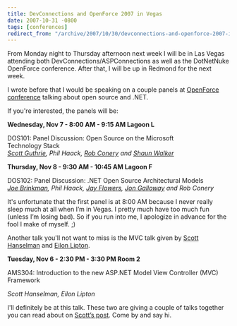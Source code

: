 ```yaml
---
title: DevConnections and OpenForce 2007 in Vegas
date: 2007-10-31 -0800
tags: [conferences]
redirect_from: "/archive/2007/10/30/devconnections-and-openforce-2007-in-vegas.aspx/"
---
```


From Monday night to Thursday afternoon next week I will be in Las Vegas
attending both DevConnections/ASPConnections as well as the DotNetNuke
OpenForce conference. After that, I will be up in Redmond for the next
week.

I wrote before that I would be speaking on a couple panels at [OpenForce
conference](https://haacked.com/archive/2007/05/22/ill-be-speaking-about-open-source-at-openforce.aspx "Panels on OSS")
talking about open source and .NET.

If you're interested, the panels will be:

**Wednesday, Nov 7 - 8:00 AM - 9:15 AM Lagoon L**

DOS101: Panel Discussion: Open Source on the Microsoft \
Technology Stack\
*[Scott Guthrie](http://weblogs.asp.net/scottgu/ "ScottGu's Blog"), Phil
Haack, [Rob Conery](http://blog.wekeroad.com/ "Mr. Subsonic") and [Shaun
Walker](http://www.dotnetnuke.com/Community/Blogs/tabid/825/BlogID/1/Default.aspx "Shaun Walker")*

**Thursday, Nov 8 - 9:30 AM - 10:45 AM Lagoon F**

DOS102: Panel Discussion: .NET Open Source Architectural Models \
*[Joe
Brinkman](http://blog.theaccidentalgeek.com/ "The Accidental Geek"),
Phil Haack, [Jay Flowers](http://jayflowers.com/joomla/ "Jay Flowers"),
[Jon Galloway](http://weblogs.asp.net/jgalloway/ "Jon Galloway") and Rob
Conery*

It's unfortunate that the first panel is at 8:00 AM because I never
really sleep much at all when I’m in Vegas. I pretty much have too much
fun (unless I’m losing bad). So if you run into me, I apologize in
advance for the fool I make of myself. ;)

Another talk you'll not want to miss is the MVC talk given by [Scott
Hanselman](http://hanselman.com/blog/ "ComputerZen") and [Eilon
Lipton](http://weblogs.asp.net/leftslipper/ "Eilon").

**Tuesday, Nov 6 - 2:30 PM - 3:30 PM Room 2**

AMS304: Introduction to the new ASP.NET Model View Controller (MVC)
Framework

*Scott Hanselman, Eilon Lipton*

I'll definitely be at this talk. These two are giving a couple of talks
together you can read about on [Scott’s
post](http://www.hanselman.com/blog/DevConnectionsASPConnections2007InVegas.aspx "Scott Hanselman").
Come by and say hi.

